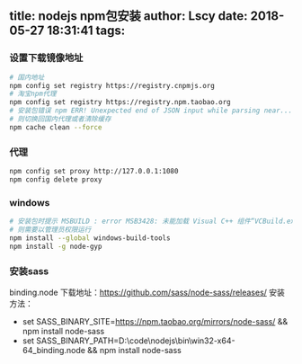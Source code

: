 title: nodejs npm包安装
author: Lscy
date: 2018-05-27 18:31:41
tags:
---
### 设置下载镜像地址
~~~ bash
# 国内地址
npm config set registry https://registry.cnpmjs.org
# 淘宝npm代理
npm config set registry https://registry.npm.taobao.org
# 安装包错误 npm ERR! Unexpected end of JSON input while parsing near...
# 则切换回国内代理或者清除缓存
npm cache clean --force
~~~
### 代理
~~~ bash
npm config set proxy http://127.0.0.1:1080
npm config delete proxy
~~~
### windows
~~~ bash
# 安装包时提示 MSBUILD : error MSB3428: 未能加载 Visual C++ 组件“VCBuild.exe”
# 则需要以管理员权限运行
npm install --global windows-build-tools
npm install -g node-gyp
~~~
### 安装sass
binding.node 下载地址：https://github.com/sass/node-sass/releases/
安装方法：
* set SASS_BINARY_SITE=https://npm.taobao.org/mirrors/node-sass/ && npm install node-sass
* set SASS_BINARY_PATH=D:\code\nodejs\bin\win32-x64-64_binding.node && npm install node-sass
